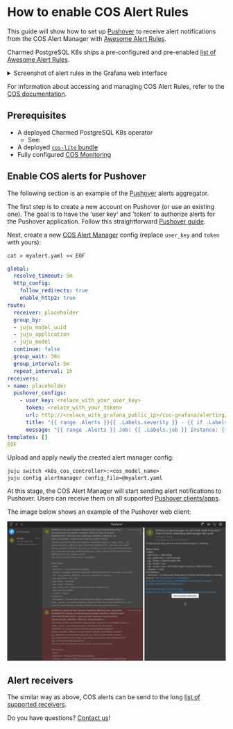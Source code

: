 # How to enable COS Alert Rules

This guide will show how to set up [Pushover](https://pushover.net/) to receive alert notifications from the COS Alert Manager with [Awesome Alert Rules](https://samber.github.io/awesome-prometheus-alerts/).

Charmed PostgreSQL K8s ships a pre-configured and pre-enabled [list of Awesome Alert Rules].

<details><summary>Screenshot of alert rules in the Grafana web interface</summary>

![Alert rules Grafana web UI|690x439](alert-rules-grafana-ui.png)
</details>

For information about accessing and managing COS Alert Rules, refer to the [COS documentation](https://charmhub.io/cos-lite).

## Prerequisites

* A deployed Charmed PostgreSQL K8s operator
  * See: [](/how-to/deploy/index)
* A deployed [`cos-lite` bundle](https://charmhub.io/topics/canonical-observability-stack/tutorials/install-microk8s)
* Fully configured [COS Monitoring](/how-to/monitoring-cos/enable-monitoring) 

## Enable COS alerts for Pushover

The following section is an example of the [Pushover](https://pushover.net/) alerts aggregator.

The first step is to create a new account on Pushover (or use an existing one). The goal is to have the 'user key' and 'token' to authorize alerts for the Pushover application. Follow this straightforward [Pushover guide](https://support.pushover.net/i175-how-to-get-a-pushover-api-or-pushover-application-token).

Next, create a new [COS Alert Manager](https://charmhub.io/alertmanager-k8s) config (replace `user_key` and `token` with yours):
```text
cat > myalert.yaml << EOF
```
```yaml
global:
  resolve_timeout: 5m
  http_config:
    follow_redirects: true
    enable_http2: true
route:
  receiver: placeholder
  group_by:
  - juju_model_uuid
  - juju_application
  - juju_model
  continue: false
  group_wait: 30s
  group_interval: 5m
  repeat_interval: 1h
receivers:
- name: placeholder
  pushover_configs:
    - user_key: <relace_with_your_user_key>
      token: <relace_with_your_token>
      url: http://<relace_with_grafana_public_ip>/cos-grafana/alerting/list
      title: "{{ range .Alerts }}{{ .Labels.severity }} - {{ if .Labels.juju_unit }}{{ .Labels.juju_unit }}{{ else }}{{ .Labels.juju_application }}{{ end }} in model {{ .Labels.juju_model }}: {{ .Labels.alertname }} {{ end }}"
      message: "{{ range .Alerts }} Job: {{ .Labels.job }} Instance: {{ .Labels.instance }} {{ end }}"
templates: []
EOF
```

Upload and apply newly the created alert manager config:

```text
juju switch <k8s_cos_controller>:<cos_model_name>
juju config alertmanager config_file=@myalert.yaml
```

At this stage, the COS Alert Manager will start sending alert notifications to Pushover. Users can receive them on all supported [Pushover clients/apps](https://pushover.net/clients). 

The image below shows an example of the Pushover web client:

![Pushover web client|690x439](pushover-client.jpeg)

## Alert receivers

The similar way as above, COS alerts can be send to the long [list of supported receivers](https://prometheus.io/docs/alerting/latest/configuration/#receiver-integration-settings).

Do you have questions? [Contact us](/reference/contacts)!

<!-- Links -->

[Contact us]: /reference/contacts
[COS Monitoring]: /how-to/monitoring-cos/enable-monitoring
[list of Awesome Alert Rules]: /reference/alert-rules


